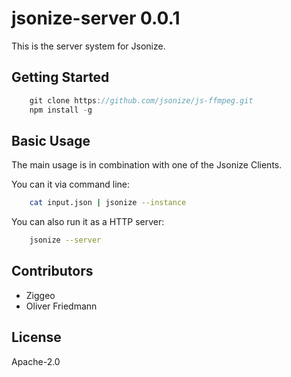 # jsonize-server 0.0.1

This is the server system for Jsonize.


## Getting Started


```javascript
	git clone https://github.com/jsonize/js-ffmpeg.git
	npm install -g
```



## Basic Usage


The main usage is in combination with one of the Jsonize Clients.

You can it via command line:

```bash 
	cat input.json | jsonize --instance 
```

You can also run it as a HTTP server:

```bash
	jsonize --server
```


## Contributors

- Ziggeo
- Oliver Friedmann


## License

Apache-2.0

